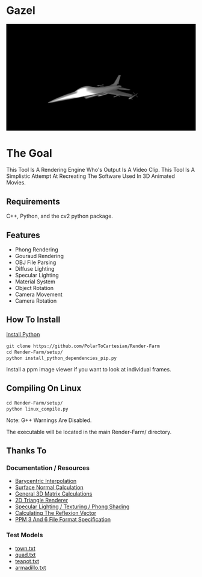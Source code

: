 # Gazel

![Presentation Image](images/example.png)

# The Goal

This Tool Is A Rendering Engine Who's Output Is A Video Clip. This Tool Is A Simplistic Attempt At Recreating The Software Used In 3D Animated Movies.

## Requirements

C++, Python, and the cv2 python package.

## Features

+ Phong Rendering
+ Gouraud Rendering
+ OBJ File Parsing
+ Diffuse Lighting
+ Specular Lighting
+ Material System
+ Object Rotation
+ Camera Movement
+ Camera Rotation


## How To Install

[Install Python](https://www.python.org/downloads/)

```
git clone https://github.com/PolarToCartesian/Render-Farm
cd Render-Farm/setup/
python install_python_dependencies_pip.py
```

Install a ppm image viewer if you want to look at individual frames.

## Compiling On Linux

```
cd Render-Farm/setup/
python linux_compile.py
```

Note: G++ Warnings Are Disabled.

The executable will be located in the main Render-Farm/ directory.

## Thanks To

### Documentation / Resources

+ [Barycentric Interpolation](https://codeplea.com/triangular-interpolation)
+ [Surface Normal Calculation](https://www.khronos.org/opengl/wiki/Calculating_a_Surface_Normal)
+ [General 3D Matrix Calculations](https://www.youtube.com/playlist?list=PLRIWtICgwaX0u7Rf9zkZhLoLuZVfUksDP)
+ [2D Triangle Renderer](https://github.com/ssloy/tinyrenderer/wiki/Lesson-2:-Triangle-rasterization-and-back-face-culling)
+ [Specular Lighting / Texturing / Phong Shading](https://www.youtube.com/watch?v=Is6D5rnWEvs&list=PL_w_qWAQZtAZhtzPI5pkAtcUVgmzdAP8g&index=11&t=1512s)
+ [Calculating The Reflexion Vector](https://math.stackexchange.com/questions/13261/how-to-get-a-reflection-vector)
+ [PPM 3 And 6 File Format Specification](http://netpbm.sourceforge.net/doc/ppm.html)

### Test Models

+ [town.txt](https://free3d.com/3d-model/environment-23742.html)
+ [quad.txt](https://github.com/triplepointfive/ogldev/blob/master/Content/quad.obj)
+ [teapot.txt](https://graphics.stanford.edu/courses/cs148-10-summer/as3/code/as3/teapot.obj)
+ [armadillo.txt](http://www.prinmath.com/csci5229/OBJ/index.html)
